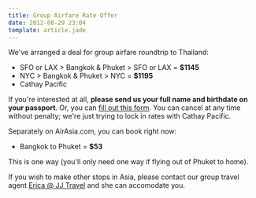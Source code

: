 ```yaml
---
title: Group Airfare Rate Offer
date: 2012-08-29 23:04
template: article.jade
---
```


We've arranged a deal for group airfare roundtrip to Thailand:

- SFO or LAX > Bangkok & Phuket > SFO or LAX = **$1145** 
- NYC > Bangkok & Phuket > NYC = **$1195**
- Cathay Pacific

If you're interested at all, **please send us your full name and birthdate on your passport**. Or, you can [fill out this form][2]. You can cancel at any time without penalty; we're just trying to lock in rates with Cathay Pacific.

Separately on AirAsia.com, you can book right now:

- Bangkok to Phuket = **$53**

This is one way (you'll only need one way if flying out of Phuket to home).

If you wish to make other stops in Asia, please contact our group travel agent [Erica @ JJ Travel][1] and she can accomodate you.

[1]: mailto:ehsu@jjtravel.net?subject=Jane/Visnu%20-%20Thailand,%20March%202013
[2]: http://bit.ly/NysjD0
